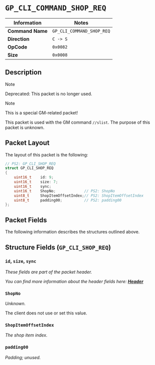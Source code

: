 # `GP_CLI_COMMAND_SHOP_REQ`

| Information               | Notes |
|---                        |---    |
| **Command Name**          | `GP_CLI_COMMAND_SHOP_REQ` |
| **Direction**             | `C -> S` |
| **OpCode**                | `0x0082` |
| **Size**                  | `0x0008` |

## Description

> [!NOTE]
> Deprecated: This packet is no longer used.

> [!NOTE]
> This is a special GM-related packet!

This packet is used with the GM command `//slist`. The purpose of this packet is unknown.

## Packet Layout

The layout of this packet is the following:

```cpp
// PS2: GP_CLI_SHOP_REQ
struct GP_CLI_SHOP_REQ
{
    uint16_t    id: 9;
    uint16_t    size: 7;
    uint16_t    sync;
    uint16_t    ShopNo;             // PS2: ShopNo
    uint8_t     ShopItemOffsetIndex;// PS2: ShopItemOffsetIndex
    uint8_t     padding00;          // PS2: padding00
};
```

## Packet Fields

The following information describes the structures outlined above.

## Structure Fields (`GP_CLI_SHOP_REQ`)

### `id`, `size`, `sync`

_These fields are part of the packet header._

_You can find more information about the header fields here: [**Header**](/world/HEADER.md)_

### `ShopNo`

_Unknown._

The client does not use or set this value.

### `ShopItemOffsetIndex`

_The shop item index._

### `padding00`

_Padding; unused._
